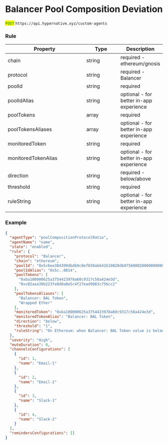 # Balancer Pool Composition Deviation

<mark style="color:green;">`POST`</mark> `https://api.hypernative.xyz/custom-agents`

### Rule

<table><thead><tr><th width="239">Property</th><th width="95">Type</th><th>Description</th></tr></thead><tbody><tr><td>chain</td><td>string</td><td>required - ethereum/gnosis</td></tr><tr><td>protocol</td><td>string</td><td>required - Balancer</td></tr><tr><td>poolId</td><td>string</td><td>required</td></tr><tr><td>poolIdAlias</td><td>string</td><td>optional - for better in-app experience</td></tr><tr><td>poolTokens</td><td>array</td><td>required</td></tr><tr><td>poolTokensAliases</td><td>array</td><td>optional - for better in-app experience</td></tr><tr><td>monitoredToken</td><td>string</td><td>required</td></tr><tr><td>monitoredTokenAlias</td><td>string</td><td>optional - for better in-app experience</td></tr><tr><td>direction</td><td>string</td><td>required - below/above</td></tr><tr><td>threshold</td><td>string</td><td>required</td></tr><tr><td>ruleString</td><td>string</td><td>optional - for better in-app experience</td></tr></tbody></table>

### Example

```json
{
  "agentType": "poolCompositionProtocolRatio",
  "agentName": "name",
  "state": "enabled",
  "rule": {
    "protocol": "Balancer",
    "chain": "ethereum",
    "poolId": "0x5c6ee304399dbdb9c8ef030ab642b10820db8f56000200000000000000000014",
    "poolIdAlias": "0x5c..0014",
    "poolTokens": [
      "0xba100000625a3754423978a60c9317c58a424e3d",
      "0xc02aaa39b223fe8d0a0e5c4f27ead9083c756cc2"
    ],
    "poolTokensAliases": [
      "Balancer: BAL Token",
      "Wrapped Ether"
    ],
    "monitoredToken": "0xba100000625a3754423978a60c9317c58a424e3d",
    "monitoredTokenAlias": "Balancer: BAL Token",
    "direction": "below",
    "threshold": "1",
    "ruleString": "On Ethereum: when Balancer: BAL Token value is below 1% of Balancer pool 0x5c..0014 TVL"
  },
  "severity": "High",
  "muteDuration": 0,
  "channelsConfigurations": [
    {
      "id": 1,
      "name": "Email-1"
    },
    {
      "id": 2,
      "name": "Email-2"
    },
    {
      "id": 3,
      "name": "Slack-1"
    },
    {
      "id": 4,
      "name": "Slack-2"
    }
  ],
  "remindersConfigurations": []
}
```
